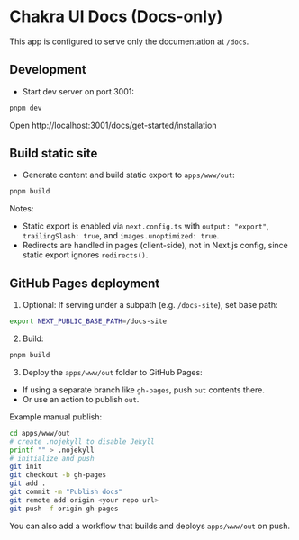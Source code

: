 # Chakra UI Docs (Docs-only)

This app is configured to serve only the documentation at `/docs`.

## Development

- Start dev server on port 3001:

```bash
pnpm dev
```

Open http://localhost:3001/docs/get-started/installation

## Build static site

- Generate content and build static export to `apps/www/out`:

```bash
pnpm build
```

Notes:

- Static export is enabled via `next.config.ts` with `output: "export"`,
  `trailingSlash: true`, and `images.unoptimized: true`.
- Redirects are handled in pages (client-side), not in Next.js config, since
  static export ignores `redirects()`.

## GitHub Pages deployment

1. Optional: If serving under a subpath (e.g. `/docs-site`), set base path:

```bash
export NEXT_PUBLIC_BASE_PATH=/docs-site
```

2. Build:

```bash
pnpm build
```

3. Deploy the `apps/www/out` folder to GitHub Pages:

- If using a separate branch like `gh-pages`, push `out` contents there.
- Or use an action to publish `out`.

Example manual publish:

```bash
cd apps/www/out
# create .nojekyll to disable Jekyll
printf "" > .nojekyll
# initialize and push
git init
git checkout -b gh-pages
git add .
git commit -m "Publish docs"
git remote add origin <your repo url>
git push -f origin gh-pages
```

You can also add a workflow that builds and deploys `apps/www/out` on push.
